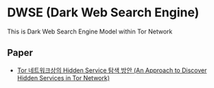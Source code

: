 # DWSE (Dark Web Search Engine)
This is Dark Web Search Engine Model within Tor Network 

## Paper
 - [Tor 네트워크상의 Hidden Service 탐색 방안 (An Approach to Discover Hidden Services in Tor Network)](http://www.riss.kr/search/detail/DetailView.do?p_mat_type=1a0202e37d52c72d&control_no=c1f16bc6043b216f7f7a54760bb41745)
